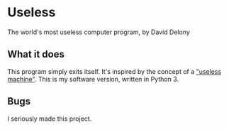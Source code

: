 # Useless
The world's most useless computer program, by David Delony

## What it does
This program simply exits itself. It's inspired by the concept of a ["useless machine"](https://en.wikipedia.org/wiki/Useless_machine). This is my software version, written in Python 3.

## Bugs
I seriously made this project.
